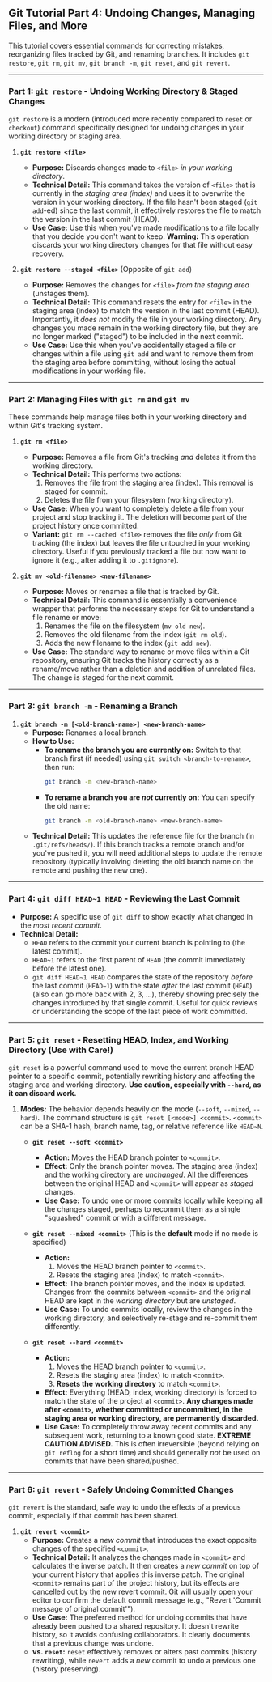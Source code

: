 ## Git Tutorial Part 4: Undoing Changes, Managing Files, and More

This tutorial covers essential commands for correcting mistakes, reorganizing files tracked by Git, and renaming branches. It includes `git restore`, `git rm`, `git mv`, `git branch -m`, `git reset`, and `git revert`.

---

### Part 1: `git restore` - Undoing Working Directory & Staged Changes

`git restore` is a modern (introduced more recently compared to `reset` or `checkout`) command specifically designed for undoing changes in your working directory or staging area.

1.  **`git restore <file>`**

    - **Purpose:** Discards changes made to `<file>` _in your working directory_.
    - **Technical Detail:** This command takes the version of `<file>` that is currently in the _staging area (index)_ and uses it to overwrite the version in your working directory. If the file hasn't been staged (`git add`-ed) since the last commit, it effectively restores the file to match the version in the last commit (HEAD).
    - **Use Case:** Use this when you've made modifications to a file locally that you decide you don't want to keep. **Warning:** This operation discards your working directory changes for that file without easy recovery.

2.  **`git restore --staged <file>`** (Opposite of `git add`)
    - **Purpose:** Removes the changes for `<file>` _from the staging area_ (unstages them).
    - **Technical Detail:** This command resets the entry for `<file>` in the staging area (index) to match the version in the last commit (HEAD). Importantly, it _does not_ modify the file in your working directory. Any changes you made remain in the working directory file, but they are no longer marked ("staged") to be included in the next commit.
    - **Use Case:** Use this when you've accidentally staged a file or changes within a file using `git add` and want to remove them from the staging area before committing, without losing the actual modifications in your working file.

---

### Part 2: Managing Files with `git rm` and `git mv`

These commands help manage files both in your working directory and within Git's tracking system.

1.  **`git rm <file>`**

    - **Purpose:** Removes a file from Git's tracking _and_ deletes it from the working directory.
    - **Technical Detail:** This performs two actions:
      1.  Removes the file from the staging area (index). This removal is staged for commit.
      2.  Deletes the file from your filesystem (working directory).
    - **Use Case:** When you want to completely delete a file from your project and stop tracking it. The deletion will become part of the project history once committed.
    - **Variant:** `git rm --cached <file>` removes the file _only_ from Git tracking (the index) but leaves the file untouched in your working directory. Useful if you previously tracked a file but now want to ignore it (e.g., after adding it to `.gitignore`).

2.  **`git mv <old-filename> <new-filename>`**
    - **Purpose:** Moves or renames a file that is tracked by Git.
    - **Technical Detail:** This command is essentially a convenience wrapper that performs the necessary steps for Git to understand a file rename or move:
      1.  Renames the file on the filesystem (`mv old new`).
      2.  Removes the old filename from the index (`git rm old`).
      3.  Adds the new filename to the index (`git add new`).
    - **Use Case:** The standard way to rename or move files within a Git repository, ensuring Git tracks the history correctly as a rename/move rather than a deletion and addition of unrelated files. The change is staged for the next commit.

---

### Part 3: `git branch -m` - Renaming a Branch

1.  **`git branch -m [<old-branch-name>] <new-branch-name>`**
    - **Purpose:** Renames a local branch.
    - **How to Use:**
      - **To rename the branch you are currently on:** Switch to that branch first (if needed) using `git switch <branch-to-rename>`, then run:
        ```bash
        git branch -m <new-branch-name>
        ```
      - **To rename a branch you are _not_ currently on:** You can specify the old name:
        ```bash
        git branch -m <old-branch-name> <new-branch-name>
        ```
    - **Technical Detail:** This updates the reference file for the branch (in `.git/refs/heads/`). If this branch tracks a remote branch and/or you've pushed it, you will need additional steps to update the remote repository (typically involving deleting the old branch name on the remote and pushing the new one).

---

### Part 4: `git diff HEAD~1 HEAD` - Reviewing the Last Commit

- **Purpose:** A specific use of `git diff` to show exactly what changed in the _most recent commit_.
- **Technical Detail:**
  - `HEAD` refers to the commit your current branch is pointing to (the latest commit).
  - `HEAD~1` refers to the first parent of `HEAD` (the commit immediately before the latest one).
  - `git diff HEAD~1 HEAD` compares the state of the repository _before_ the last commit (`HEAD~1`) with the state _after_ the last commit (`HEAD`) (also can go more back with 2, 3, ...), thereby showing precisely the changes introduced by that single commit. Useful for quick reviews or understanding the scope of the last piece of work committed.

---

### Part 5: `git reset` - Resetting HEAD, Index, and Working Directory (Use with Care!)

`git reset` is a powerful command used to move the current branch HEAD pointer to a specific commit, potentially rewriting history and affecting the staging area and working directory. **Use caution, especially with `--hard`, as it can discard work.**

1.  **Modes:** The behavior depends heavily on the mode (`--soft`, `--mixed`, `--hard`). The command structure is `git reset [<mode>] <commit>`. `<commit>` can be a SHA-1 hash, branch name, tag, or relative reference like `HEAD~N`.

    - **`git reset --soft <commit>`**

      - **Action:** Moves the HEAD branch pointer to `<commit>`.
      - **Effect:** Only the branch pointer moves. The staging area (index) and the working directory are _unchanged_. All the differences between the original HEAD and `<commit>` will appear as _staged_ changes.
      - **Use Case:** To undo one or more commits locally while keeping all the changes staged, perhaps to recommit them as a single "squashed" commit or with a different message.

    - **`git reset --mixed <commit>`** (This is the **default** mode if no mode is specified)

      - **Action:**
        1. Moves the HEAD branch pointer to `<commit>`.
        2. Resets the staging area (index) to match `<commit>`.
      - **Effect:** The branch pointer moves, and the index is updated. Changes from the commits between `<commit>` and the original HEAD are kept in the _working directory_ but are _unstaged_.
      - **Use Case:** To undo commits locally, review the changes in the working directory, and selectively re-stage and re-commit them differently.

    - **`git reset --hard <commit>`**
      - **Action:**
        1. Moves the HEAD branch pointer to `<commit>`.
        2. Resets the staging area (index) to match `<commit>`.
        3. **Resets the working directory** to match `<commit>`.
      - **Effect:** Everything (HEAD, index, working directory) is forced to match the state of the project at `<commit>`. **Any changes made after `<commit>`, whether committed or uncommitted, in the staging area or working directory, are permanently discarded.**
      - **Use Case:** To completely throw away recent commits and any subsequent work, returning to a known good state. **EXTREME CAUTION ADVISED.** This is often irreversible (beyond relying on `git reflog` for a short time) and should generally _not_ be used on commits that have been shared/pushed.

---

### Part 6: `git revert` - Safely Undoing Committed Changes

`git revert` is the standard, safe way to undo the effects of a previous commit, especially if that commit has been shared.

1.  **`git revert <commit>`**
    - **Purpose:** Creates a _new commit_ that introduces the exact opposite changes of the specified `<commit>`.
    - **Technical Detail:** It analyzes the changes made in `<commit>` and calculates the inverse patch. It then creates a _new commit_ on top of your current history that applies this inverse patch. The original `<commit>` remains part of the project history, but its effects are cancelled out by the new revert commit. Git will usually open your editor to confirm the default commit message (e.g., "Revert 'Commit message of original commit'").
    - **Use Case:** The preferred method for undoing commits that have already been pushed to a shared repository. It doesn't rewrite history, so it avoids confusing collaborators. It clearly documents that a previous change was undone.
    - **vs. `reset`:** `reset` effectively removes or alters past commits (history rewriting), while `revert` adds a _new_ commit to undo a previous one (history preserving).
